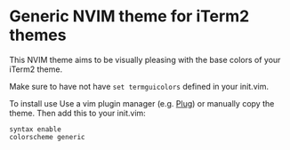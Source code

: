 # Generic NVIM theme for iTerm2 themes

This NVIM theme aims to be visually pleasing with the base colors of your iTerm2 theme.


Make sure to have not have `set termguicolors` defined in your init.vim.

To install use Use a vim plugin manager (e.g. [Plug](https://github.com/junegunn/vim-plug)) or manually copy the theme.
Then add this to your init.vim:

```
syntax enable
colorscheme generic
```

